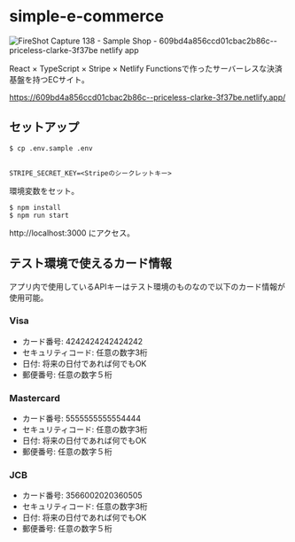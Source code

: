 # simple-e-commerce

![FireShot Capture 138 - Sample Shop - 609bd4a856ccd01cbac2b86c--priceless-clarke-3f37be netlify app](https://user-images.githubusercontent.com/51913879/117981788-57761e80-b370-11eb-8079-3571b020c6d6.png)

React × TypeScript × Stripe × Netlify Functionsで作ったサーバーレスな決済基盤を持つECサイト。

https://609bd4a856ccd01cbac2b86c--priceless-clarke-3f37be.netlify.app/

## セットアップ

```
$ cp .env.sample .env


STRIPE_SECRET_KEY=<Stripeのシークレットキー> 
```

環境変数をセット。

```
$ npm install 
$ npm run start
```

http://localhost:3000 にアクセス。

## テスト環境で使えるカード情報

アプリ内で使用しているAPIキーはテスト環境のものなので以下のカード情報が使用可能。

### Visa

- カード番号: 4242424242424242
- セキュリティコード: 任意の数字3桁
- 日付: 将来の日付であれば何でもOK
- 郵便番号: 任意の数字５桁

### Mastercard

- カード番号: 5555555555554444
- セキュリティコード: 任意の数字3桁
- 日付: 将来の日付であれば何でもOK
- 郵便番号: 任意の数字５桁

### JCB

- カード番号: 3566002020360505
- セキュリティコード: 任意の数字3桁
- 日付: 将来の日付であれば何でもOK
- 郵便番号: 任意の数字５桁
